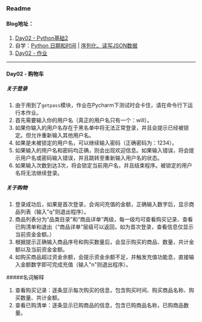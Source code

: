 ### Readme

#### Blog地址：
1. [Day02 - Python基础2](http://www.jianshu.com/p/504c54be3f58)
2. 自学：[Python 日期和时间](http://www.jianshu.com/p/cf011f7b7463) | [序列化、读写JSON数据](http://www.jianshu.com/p/4e99d31ff28d)
3. [Day02 - 作业](http://www.jianshu.com/p/02af7b3bd288)

---
#### Day02 - 购物车
##### 关于登录
1. 由于用到了`getpass`模块，作业在Pycharm下测试时会卡住，请在命令行下运行本作业。
2. 首先需要输入你的用户名（真正的用户名只有一个：will）。
3. 如果你输入的用户名存在于黑名单中将无法正常登录，并且会提示已经被锁定。但允许重新输入其他用户名。
4. 如果是未被锁定的用户名，可以继续输入密码（正确密码为：1234）。
5. 如果输入的用户名和密码均正确，则会出现欢迎信息。如果输入错误，将会提示用户名或密码输入错误，并且跳转至重新输入用户名的状态。
6. 如果输入次数到达3次，将会锁定当前用户名，并且结束程序。被锁定的用户名将无法继续登录。

##### 关于购物
1. 登录成功后，如果是首次登录，会询问充值的金额，正确输入数字后，显示商品列表（输入"q"则退出程序）。
2. 商品列表分为“品类目录”和“商品详单”两级，每一级均可查看购买记录、查看已购清单和退出（“商品详单”层级可以返回，如为首次登录，查看信息仅显示当前资金金额。）
3. 根据提示正确输入商品序号和购买数量后，会显示购买的商品、数量，共计金额以及当前资金金额。
4. 如购买商品超过资金余额，会提示资金余额不足，并触发充值功能息，直接输入金额数字即可完成充值（输入"n"则退出程序）。

#####名词解释
1. 查看购买记录：逐条显示每次购买的信息，包含购买时间、购买商品名称、购买数量、共计金额。
2. 查看已购清单：逐条显示已购商品的信息，包含已购商品名称，已购商品数量。